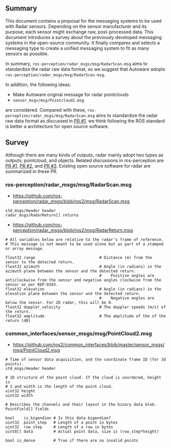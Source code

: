 
## Summary

This document contains a proposal for the messaging systems to be used with Radar sensors. Depending on the sensor manufacturer and its purpose, each sensor might exchange raw, post-processed data. This document introduces a survey about the previously developed messaging systems in the open-source community. It finally compares and selects a messaging type to create a unified messaging system to fit as many sensors as possible.

In summary, `ros-perception/radar_msgs/msg/RadarScan.msg` aims to standardize the radar raw data format, so we suggest that Autoware adopts `ros-perception/radar_msgs/msg/RadarScan.msg`.

In addition, the following ideas:

- Make Autoware original message for radar pointclouds
- `sensor_msgs/msg/Pointcloud2.msg`

are considered.
Compared with these, `ros-perception/radar_msgs/msg/RadarScan.msg` aims to standardize the radar raw data format as discussed in [PR #1](https://github.com/ros-perception/radar_msgs/pull/1).
we think following the ROS standard is better a architecture for open source software.

## Survey

Although there are many kinds of outputs, radar mainly adopt two types as outputs; pointcloud, and objects.  Related discussions in ros-perception are [PR #1](https://github.com/ros-perception/radar_msgs/pull/1), [PR #2](https://github.com/ros-perception/radar_msgs/pull/2), and [PR #3](https://github.com/ros-perception/radar_msgs/pull/3). Existing open source software for radar are summarized in these PR.

### ros-perception/radar_msgs/msg/RadarScan.msg

- <https://github.com/ros-perception/radar_msgs/blob/ros2/msg/RadarScan.msg>

```
std_msgs/Header header
radar_msgs/RadarReturn[] returns
```

- <https://github.com/ros-perception/radar_msgs/blob/ros2/msg/RadarReturn.msg>

```
# All variables below are relative to the radar's frame of reference.
# This message is not meant to be used alone but as part of a stamped or array message.

float32 range                            # Distance (m) from the sensor to the detected return.
float32 azimuth                          # Angle (in radians) in the azimuth plane between the sensor and the detected return.
                                         #    Positive angles are anticlockwise from the sensor and negative angles clockwise from the sensor as per REP-0103.
float32 elevation                        # Angle (in radians) in the elevation plane between the sensor and the detected return.
                                         #    Negative angles are below the sensor. For 2D radar, this will be 0.
float32 doppler_velocity                 # The doppler speeds (m/s) of the return.
float32 amplitude                        # The amplitude of the of the return (dB)
```

### common_interfaces/sensor_msgs/msg/PointCloud2.msg

- <https://github.com/ros2/common_interfaces/blob/master/sensor_msgs/msg/PointCloud2.msg>

```
# Time of sensor data acquisition, and the coordinate frame ID (for 3d points).
std_msgs/Header header

# 2D structure of the point cloud. If the cloud is unordered, height is
# 1 and width is the length of the point cloud.
uint32 height
uint32 width

# Describes the channels and their layout in the binary data blob.
PointField[] fields

bool    is_bigendian # Is this data bigendian?
uint32  point_step   # Length of a point in bytes
uint32  row_step     # Length of a row in bytes
uint8[] data         # Actual point data, size is (row_step*height)

bool is_dense        # True if there are no invalid points
```
